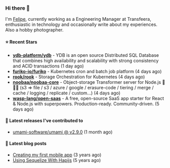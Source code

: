 ### Hi there 👋

I'm [Felipe](https://felipe.im), currently working as a Engineering Manager at Transfeera, enthusiastic in technology and occasionally write about my experiences. Also a hobby photographer.

#### ⭐ Recent Stars
- **[ydb-platform/ydb](https://github.com/ydb-platform/ydb)** - YDB is an open source Distributed SQL Database that combines high availability and scalability with strong consistency and ACID transactions (1 day ago)
- **[furiko-io/furiko](https://github.com/furiko-io/furiko)** - Kubernetes cron and batch job platform (4 days ago)
- **[rook/rook](https://github.com/rook/rook)** - Storage Orchestration for Kubernetes (4 days ago)
- **[noobaa/noobaa-core](https://github.com/noobaa/noobaa-core)** - Object-storage Transformer server for Node.js 🦾🤖🦾 (s3 =&gt; file / s3 / azure / google / erasure-code / tiering / merge / cache / logging / replicate / custom...) (4 days ago)
- **[wasp-lang/open-saas](https://github.com/wasp-lang/open-saas)** - A free, open-source SaaS app starter for React &amp; Node.js with superpowers. Production-ready. Community-driven. (5 days ago)

#### 🚀 Latest releases I've contributed to


- [umami-software/umami @ v2.9.0](https://github.com/umami-software/umami/releases/tag/v2.9.0) (1 month ago)

#### 📄 Latest blog posts
- [Creating my first mobile app](https://felipe.im/posts/creating-my-first-mobile-app/) (3 years ago)
- [Using Sequelize With Hapijs](https://felipe.im/posts/using-sequelize-with-hapijs/) (5 years ago)